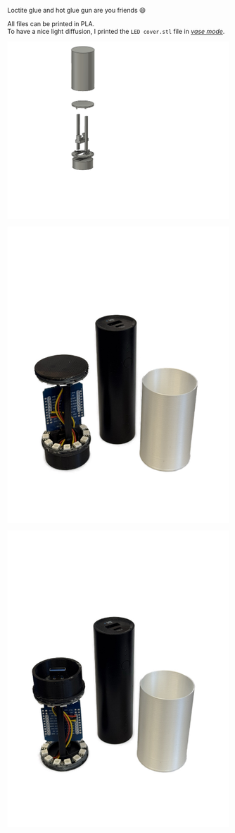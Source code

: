Loctite glue and hot glue gun are you friends :smile:

All files can be printed in PLA. \
To have a nice light diffusion, I printed the `LED cover.stl` file in [_vase mode_](https://all3dp.com/2/cura-vase-mode-all-you-need-to-know/).


![3D model](../img/busyligh-3d.png)

![Build](../img/busyligh-3d-build-1.jpg)

![Build](../img/busyligh-3d-build-2.jpg)